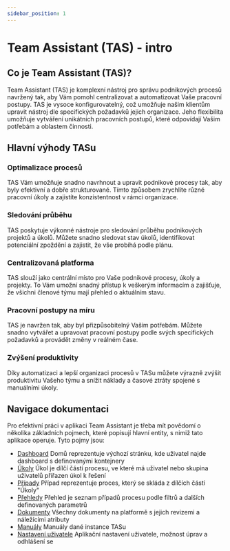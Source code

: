 ```yaml
---
sidebar_position: 1
---
```


# Team Assistant (TAS) - intro

## Co je Team Assistant (TAS)?

Team Assistant (TAS) je komplexní nástroj pro správu podnikových procesů navržený tak, aby Vám pomohl centralizovat a automatizovat Vaše pracovní postupy. TAS je vysoce konfigurovatelný, což umožňuje našim klientům upravit nástroj dle specifických požadavků jejich organizace. Jeho flexibilita umožňuje vytváření unikátních pracovních postupů, které odpovídají Vašim potřebám a oblastem činnosti.

## Hlavní výhody TASu

### Optimalizace procesů
 TAS Vám umožňuje snadno navrhnout a upravit podnikové procesy tak, aby byly efektivní a dobře strukturované. Tímto způsobem zrychlíte různé pracovní úkoly a zajistíte konzistentnost v rámci organizace.
### Sledování průběhu
 TAS poskytuje výkonné nástroje pro sledování průběhu podnikových projektů a úkolů. Můžete snadno sledovat stav úkolů, identifikovat potenciální zpoždění a zajistit, že vše probíhá podle plánu.
### Centralizovaná platforma
 TAS slouží jako centrální místo pro Vaše podnikové procesy, úkoly a projekty. To Vám umožní snadný přístup k veškerým informacím a zajišťuje, že všichni členové týmu mají přehled o aktuálním stavu.
### Pracovní postupy na míru
 TAS je navržen tak, aby byl přizpůsobitelný Vašim potřebám. Můžete snadno vytvářet a upravovat pracovní postupy podle svých specifických požadavků a provádět změny v reálném čase.
### Zvýšení produktivity
 Díky automatizaci a lepší organizaci procesů v TASu můžete výrazně zvýšit produktivitu Vašeho týmu a snížit náklady a časové ztráty spojené s manuálními úkoly.

## Navigace dokumentaci
Pro efektivní práci v aplikaci Team Assistant je třeba mít povědomí o několika základních pojmech, které popisují hlavní entity, s nimiž tato aplikace operuje. Tyto pojmy jsou:
- [Dashboard](/cs/manuals/end-user/navigation) Domů reprezentuje výchozí stránku, kde uživatel najde dashboard s definovanými kontejnery    
- [Úkoly](/cs/manuals/end-user/tasks) Úkol je dílčí části procesu, ve které má uživatel nebo skupina uživatelů přiřazen úkol k řešení 
- [Případy](/cs/manuals/end-user/cases) Případ reprezentuje proces, který se skláda z dílčích částí "Úkoly"  
- [Přehledy](/cs/manuals/end-user/overviews) Přehled je seznam případů procesu podle filtrů a dalších definovaných parametrů
- [Dokumenty](/cs/manuals/end-user/documents) Všechny dokumenty na platformě s jejich revizemi a náležícími atributy      
- [Manuály](/cs/manuals/end-user/manuals) Manuály dané instance TASu
- [Nastavení uživatele](/cs/manuals/end-user/user-settings) Aplikační nastavení uživatele, možnost úprav a odhlášení se